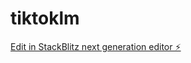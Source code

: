 # tiktoklm

[Edit in StackBlitz next generation editor ⚡️](https://stackblitz.com/~/github.com/jacemadedev/tiktoklm)